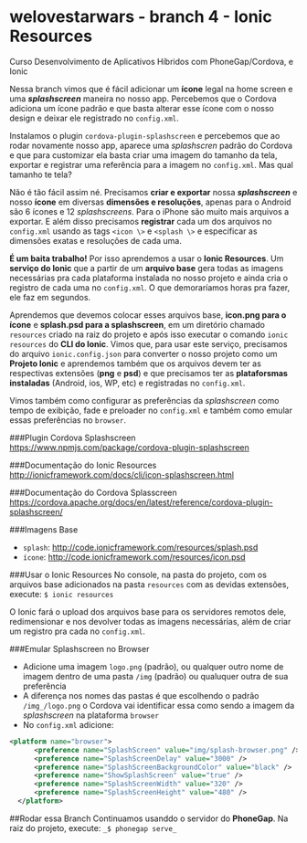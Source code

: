 # welovestarwars - branch 4 - Ionic Resources
Curso Desenvolvimento de Aplicativos Híbridos com PhoneGap/Cordova, e Ionic

Nessa branch vimos que é fácil adicionar um **ícone** legal na home screen e uma **_splashscreen_** maneira no nosso app. Percebemos que o Cordova adiciona um ícone padrão e que basta alterar esse ícone com o nosso design e deixar ele registrado no `config.xml`.

Instalamos o plugin `cordova-plugin-splashscreen` e percebemos que ao rodar novamente nosso app, aparece uma _splashscren_ padrão do Cordova e que para customizar ela basta criar uma imagem do tamanho da tela, exportar e registrar uma referência para a imagem no `config.xml`. Mas qual tamanho te tela?

Não é tão fácil assim né. Precisamos **criar e exportar** nossa **_splashscreen_** e nosso **ícone** em diversas **dimensões e resoluções**, apenas para o Android são 6 ícones e 12 _splashscreens_. Para o iPhone são muito mais arquivos a exportar. E além disso precisamos **registrar** cada um dos arquivos no `config.xml` usando as tags `<icon \>` e `<splash \>` e especificar as dimensões exatas e resoluções de cada uma.

**É um baita trabalho!** Por isso aprendemos a usar o **Ionic Resources**. Um **serviço do Ionic** que a partir de um **arquivo base** gera todas as imagens necessárias pra cada plataforma instalada no nosso projeto e ainda cria o registro de cada uma no `config.xml`. O que demoraríamos horas pra fazer, ele faz em segundos.

Aprendemos que devemos colocar esses arquivos base, **icon.png para o ícone** e **splash.psd para a splashscreen**, em um diretório chamado `resources` criado na raiz do projeto e após isso executar o comando `ionic resources` do **CLI do Ionic**. Vimos que, para usar este serviço, precisamos do arquivo `ionic.config.json` para converter o nosso projeto como um **Projeto Ionic** e aprendemos também que os arquivos devem ter as respectivas extensões (**png** e **psd**) e que precisamos ter as **plataforsmas instaladas** (Android, ios, WP, etc) e registradas no `config.xml`.

Vimos também como configurar as preferências da _splashscreen_ como tempo de exibição, fade e preloader no `config.xml` e também como emular essas preferências no `browser`.

###Plugin Cordova Splashscreen
https://www.npmjs.com/package/cordova-plugin-splashscreen

###Documentação do Ionic Resources
http://ionicframework.com/docs/cli/icon-splashscreen.html

###Documentação do Cordova Splasscreen
https://cordova.apache.org/docs/en/latest/reference/cordova-plugin-splashscreen/

###Imagens Base
- `splash`: http://code.ionicframework.com/resources/splash.psd
- `ícone`: http://code.ionicframework.com/resources/icon.psd

###Usar o Ionic Resources
No console, na pasta do projeto, com os arquivos base adicionados na pasta `resources` com as devidas extensões, execute: `$ ionic resources`

O Ionic fará o upload dos arquivos base para os servidores remotos dele, redimensionar e nos devolver todas as imagens necessárias, além de criar um registro pra cada no `config.xml`. 

###Emular Splashscreen no Browser
- Adicione uma imagem `logo.png` (padrão), ou qualquer outro nome de imagem dentro de uma pasta `/img` (padrão) ou qualuquer outra de sua preferência
- A diferença nos nomes das pastas é que escolhendo o padrão `/img_/logo.png` o Cordova vai identificar essa como sendo a imagem da _splashscreen_ na plataforma `browser`
- No `config.xml` adicione:
```xml
<platform name="browser">
      <preference name="SplashScreen" value="img/splash-browser.png" /> ou deixe "" caso use os nomes padrões
      <preference name="SplashScreenDelay" value="3000" />
      <preference name="SplashScreenBackgroundColor" value="black" />
      <preference name="ShowSplashScreen" value="true" />
      <preference name="SplashScreenWidth" value="320" />
      <preference name="SplashScreenHeight" value="480" />
  </platform>
```

##Rodar essa Branch
Continuamos usanddo o servidor do **PhoneGap**. Na raiz do projeto, execute: `_$ phonegap serve_`

